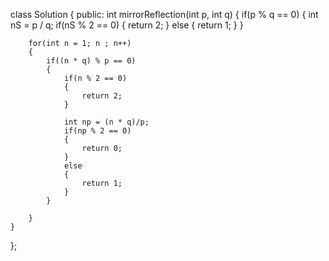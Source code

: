 class Solution {
public:
    int mirrorReflection(int p, int q) {
        if(p % q == 0)
        {
            int nS = p / q;
            if(nS % 2 == 0)
            {
                return 2;
            }
            else
            {
                return 1;
            }
        }
        
        for(int n = 1; n ; n++)
        {
            if((n * q) % p == 0)
            {
                if(n % 2 == 0)
                {
                    return 2;
                }
                
                int np = (n * q)/p;
                if(np % 2 == 0)
                {
                    return 0;
                }
                else
                {
                    return 1;
                }
            }
            
        }
    }
};
